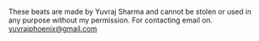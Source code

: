 These beats are made by Yuvraj Sharma and cannot be stolen or used in any purpose without my permission. 
For contacting email on. yuvrajphoenix@gmail.com
